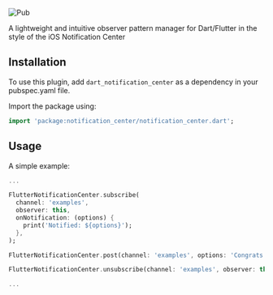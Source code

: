 ![Pub](https://img.shields.io/pub/v/notification_center.svg?style=popout)

A lightweight and intuitive observer pattern manager for Dart/Flutter in the style of the iOS Notification Center

## Installation
To use this plugin, add `dart_notification_center` as a dependency in your pubspec.yaml file.

Import the package using:
```dart
import 'package:notification_center/notification_center.dart';
```


## Usage

A simple example:

```dart
...

FlutterNotificationCenter.subscribe(
  channel: 'examples',
  observer: this,
  onNotification: (options) {
    print('Notified: ${options}');
  },
);

FlutterNotificationCenter.post(channel: 'examples', options: 'Congrats you did it!');

FlutterNotificationCenter.unsubscribe(channel: 'examples', observer: this);

...
```
